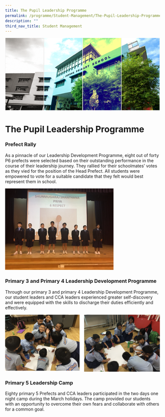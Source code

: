 ```yaml
---
title: The Pupil Leadership Programme
permalink: /programme/Student-Management/The-Pupil-Leadership-Programme/
description: ""
third_nav_title: Student Management
---
```

![](/images/Banner.png)

The Pupil Leadership Programme
==============================
 

### Prefect Rally 

As a pinnacle of our Leadership Development Programme, eight out of forty P6 prefects were selected based on their outstanding performance in the course of their leadership journey. They rallied for their schoolmates’ votes as they vied for the position of the Head Prefect. All students were empowered to vote for a suitable candidate that they felt would best represent them in school.


<img src="/images/Leadership_1.jpeg" style="width:70%">

### Primary 3 and Primary 4 Leadership Development Programme 

Through our primary 3 and primary 4 Leadership Development Programme, our student leaders and CCA leaders experienced greater self-discovery and were equipped with the skills to discharge their duties efficiently and effectively.

![](/images/Leadership_2.png)


### Primary 5 Leadership Camp 

Eighty primary 5 Prefects and CCA leaders participated in the two days one night camp during the March holidays. The camp provided our students with an opportunity to overcome their own fears and collaborate with others for a common goal.